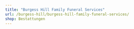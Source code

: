 ```yaml
---
title: "Burgess Hill Family Funeral Services"
url: /burgess-hill/burgess-hill-family-funeral-services/
shop: Bestattungen
---
```

